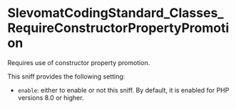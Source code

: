 # SlevomatCodingStandard_Classes_RequireConstructorPropertyPromotion

Requires use of constructor property promotion.

This sniff provides the following setting:

* `enable`: either to enable or not this sniff. By default, it is enabled for PHP versions 8.0 or higher.
